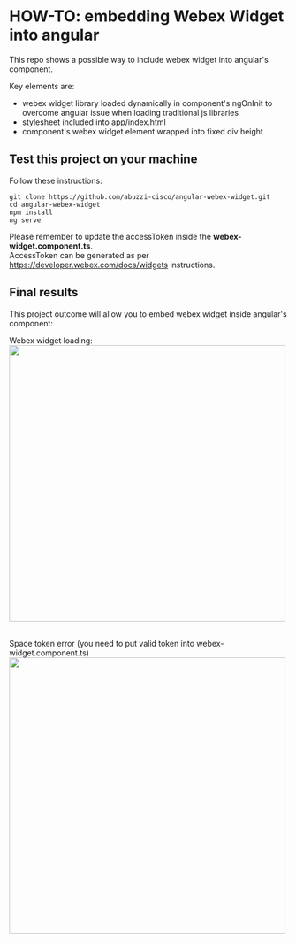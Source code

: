 # HOW-TO: embedding Webex Widget into angular

This repo shows a possible way to include webex widget into angular's component.

Key elements are:
- webex widget library loaded dynamically in component's ngOnInit to overcome angular issue when loading traditional js libraries
- stylesheet included into app/index.html
- component's webex widget element wrapped into fixed div height


## Test this project on your machine

Follow these instructions:

```
git clone https://github.com/abuzzi-cisco/angular-webex-widget.git
cd angular-webex-widget
npm install
ng serve
```

Please remember to update the accessToken inside the **webex-widget.component.ts**.<br />
AccessToken can be generated as per  https://developer.webex.com/docs/widgets instructions.


## Final results

This project outcome will allow you to embed webex widget inside angular's component:

Webex widget loading:
<img src="https://github.com/abuzzi-cisco/webex-widget/blob/main/angular-webex-widget-1of2.png" width="500"><br><br>

Space token error (you need to put valid token into webex-widget.component.ts)
<img src="https://github.com/abuzzi-cisco/webex-widget/blob/main/angular-webex-widget-2of2.png" width="500"><br>
